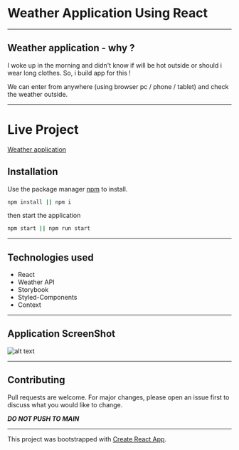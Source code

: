 # Weather Application Using React

---

## Weather application - why ?

I woke up in the morning and didn't know if will be hot outside or should i wear long clothes. So, i build app for this !

We can enter from anywhere (using browser pc / phone / tablet) and check the weather outside.

---
# Live Project 
[Weather application](https://eidan66.github.io/Weather-Application/)

## Installation

Use the package manager [npm](https://www.npmjs.com/) to install.

```bash
npm install || npm i
```

then start the application

```bash
npm start || npm run start
```

---

## Technologies used

- React
- Weather API
- Storybook
- Styled-Components
- Context

---

## Application ScreenShot

![alt text](https://user-images.githubusercontent.com/41434778/101050279-f2322c00-358c-11eb-92a1-3a66c2c34cee.png)

---

## Contributing

Pull requests are welcome. For major changes, please open an issue first to discuss what you would like to change.

**_DO NOT PUSH TO MAIN_**

---

This project was bootstrapped with [Create React App](https://github.com/facebook/create-react-app).
